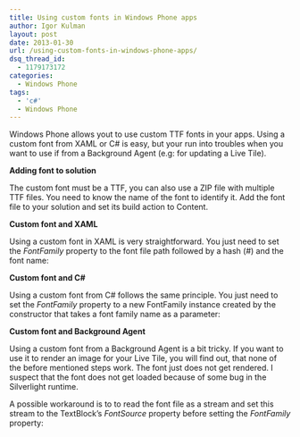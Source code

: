 ```yaml
---
title: Using custom fonts in Windows Phone apps
author: Igor Kulman
layout: post
date: 2013-01-30
url: /using-custom-fonts-in-windows-phone-apps/
dsq_thread_id:
  - 1179173172
categories:
  - Windows Phone
tags:
  - 'c#'
  - Windows Phone
---
```

Windows Phone allows yout to use custom TTF fonts in your apps. Using a custom font from XAML or C# is easy, but your run into troubles when you want to use if from a Background Agent (e.g: for updating a Live Tile).

**Adding font to solution**

The custom font must be a TTF, you can also use a ZIP file with multiple TTF files. You need to know the name of the font to identify it. Add the font file to your solution and set its build action to Content.

**Custom font and XAML**

Using a custom font in XAML is very straightforward. You just need to set the _FontFamily_ property to the font file path followed by a hash (#) and the font name:

**Custom font and C#**

Using a custom font from C# follows the same principle. You just need to set the _FontFamily_ property to a new FontFamily instance created by the constructor that takes a font family name as a parameter:

**Custom font and Background Agent**

Using a custom font from a Background Agent is a bit tricky. If you want to use it to render an image for your Live Tile, you will find out, that none of the before mentioned steps work. The font just does not get rendered. I suspect that the font does not get loaded because of some bug in the Silverlight runtime. 

A possible workaround is to to read the font file as a stream and set this stream to the TextBlock&#8217;s _FontSource_ property before setting the _FontFamily_ property: